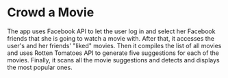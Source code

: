 Crowd a Movie
=============

The app uses Facebook API to let the user log in and select her Facebook friends that she is going to watch a movie with. After that, it accesses the user's and her friends' "liked" movies. Then it compiles the list of all movies and uses Rotten Tomatoes API to generate five suggestions for each of the movies. Finally, it scans all the movie suggestions and detects and displays the most popular ones.
